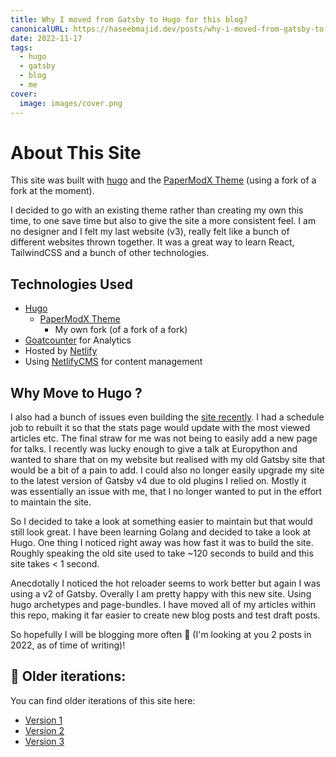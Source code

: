 ```yaml
---
title: Why I moved from Gatsby to Hugo for this blog?
canonicalURL: https://haseebmajid.dev/posts/why-i-moved-from-gatsby-to-hugo-for-this-blog?/
date: 2022-11-17
tags:
  - hugo
  - gatsby
  - blog
  - me
cover:
  image: images/cover.png
---
```

# About This Site

This site was built with [hugo](https://gohugo.io/) and the [PaperModX Theme](https://github.com/hmajid2301/hugo-PaperModX) (using a fork of a fork at the moment).

I decided to go with an existing theme rather than creating my own this time, to one save time but also to give the
site a more consistent feel. I am no designer and I felt my last website (v3), really felt like a bunch of different
websites thrown together. It was a great way to learn React, TailwindCSS and a bunch of other technologies.

## Technologies Used

- [Hugo](https://gohugo.io/)
	- [PaperModX Theme](https://github.com/hmajid2301/hugo-PaperModX)
		- My own fork (of a fork of a fork)
- [Goatcounter](https://www.goatcounter.com/) for Analytics
- Hosted by [Netlify](https://www.netlify.com/)
- Using [NetlifyCMS](https://www.netlifycms.org) for content management

## Why Move to Hugo ? 

I also had a bunch of issues even building the [site recently](https://gitlab.com/hmajid2301/portfolio-site/-/pipelines).
I had a schedule job to rebuilt it so that the stats page would update with the most viewed articles etc.
The final straw for me was not being to easily add a new page for talks. I recently was lucky enough to give a
talk at Europython and wanted to share that on my website but realised with my old Gatsby site that would be a bit of
a pain to add. I could also no longer easily upgrade my site to the latest version of Gatsby v4 due to old
plugins I relied on.
Mostly it was essentially an issue with me, that I no longer wanted to put in the effort to maintain the site.

So I decided to take a look at something easier to maintain but that would still look great. I have been
learning Golang and decided to take a look at Hugo. One thing I noticed right away was how fast it was to
build the site. Roughly speaking the old site used to take ~120 seconds to build and this site takes < 1 second.

Anecdotally I noticed the hot reloader seems to work better but again I was using a v2 of Gatsby.
Overally I am pretty happy with this new site. Using hugo archetypes and page-bundles. I have moved
all of my articles within this repo, making it far easier to create new blog posts and test draft posts.

So hopefully I will be blogging more often 🤣 (I'm looking at you 2 posts in 2022, as of time of writing)!

## 👴 Older iterations:

You can find older iterations of this site here:

- [Version 1](https://v1.haseebmajid.dev)
- [Version 2](https://v2.haseebmajid.dev)
- [Version 3](https://v3.haseebmajid.dev)

